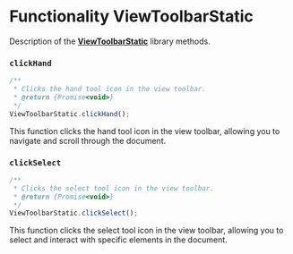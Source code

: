 # Functionality ViewToolbarStatic

Description of the [**ViewToolbarStatic**](/puppeteer/module/viewtoolbar/viewtoolbarstatic/README.md) library methods.

### `clickHand`

```javascript
/**
 * Clicks the hand tool icon in the view toolbar.
 * @return {Promise<void>}
 */
ViewToolbarStatic.clickHand();
```

This function clicks the hand tool icon in the view toolbar, allowing you to navigate and scroll through the document.

### `clickSelect`

```javascript
/**
 * Clicks the select tool icon in the view toolbar.
 * @return {Promise<void>}
 */
ViewToolbarStatic.clickSelect();
```

This function clicks the select tool icon in the view toolbar, allowing you to select and interact with specific elements in the document.
